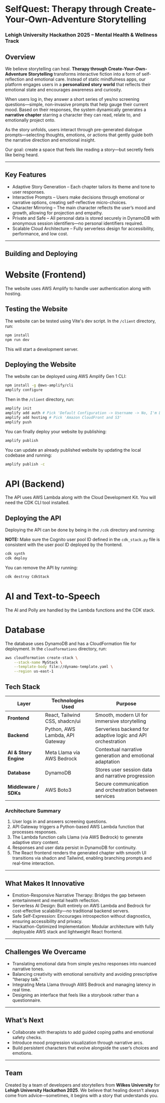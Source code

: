 # SelfQuest: Therapy through Create-Your-Own-Adventure Storytelling
### Lehigh University Hackathon 2025 – Mental Health & Wellness Track

## Overview
We believe storytelling can heal. **Therapy through Create-Your-Own-Adventure Storytelling** transforms interactive fiction into a form of self-reflection and emotional care.
Instead of static mindfulness apps, our platform engages users in a **personalized story world** that reflects their emotional state and encourages awareness and curiosity.

When users log in, they answer a short series of yes/no screening questions—simple, non-invasive prompts that help gauge their current mood. Based on their responses, the system dynamically generates a **narrative chapter** starring a character they can read, relate to, and emotionally project onto.

As the story unfolds, users interact through pre-generated dialogue prompts—selecting thoughts, emotions, or actions that gently guide both the narrative direction and emotional insight.

Our goal: create a space that feels like reading a story—but secretly feels like being heard.

---

## Key Features
- Adaptive Story Generation – Each chapter tailors its theme and tone to user responses.
- Interactive Prompts – Users make decisions through emotional or narrative options, creating self-reflective micro-choices.
- Character Mirroring – The main character reflects the user’s mood and growth, allowing for projection and empathy.
- Private and Safe – All personal data is stored securely in DynamoDB with anonymous session identifiers—no personal identifiers required.
- Scalable Cloud Architecture – Fully serverless design for accessibility, performance, and low cost.

---

## Building and Deploying

# Website (Frontend)

The website uses AWS Amplify to handle user authentication along with hosting.

## Testing the Website

The website can be tested using Vite's dev script. In the `/client` directory, run:
```bash
npm install
npm run dev
```

This will start a development server.

## Deploying the Website

The website can be deployed using AWS Amplify Gen 1 CLI:
```bash
npm install -g @aws-amplify/cli
amplify configure
```

Then in the `/client` directory, run:
```bash
amplify init
amplify add auth # Pick 'Default Configuration -> Username -> No, I'm Done'
amplify add hosting # Pick 'Amazon CloudFront and S3'
amplify push
```

You can finally deploy your website by publishing:
```bash
amplify publish
```

You can update an already published website by updating the local codebase and running:
```bash
amplify publish -c
```

# API (Backend)

The API uses AWS Lambda along with the Cloud Development Kit. You will need the CDK CLI tool installed.

## Deploying the API

Deploying the API can be done by being in the `/cdk` directory and running:

**NOTE:** Make sure the Cognito user pool ID defined in the `cdk_stack.py` file is consistent with the user pool ID deployed by the frontend.
```bash
cdk synth
cdk deploy
```

You can remove the API by running:
```bash
cdk destroy CdkStack
```

# AI and Text-to-Speech

The AI and Polly are handled by the Lambda functions and the CDK stack.

# Database

The database uses DynamoDB and has a CloudFormation file for deployment. In the `cloudformations` directory, run:
```bash
aws cloudformation create-stack \
    --stack-name MyStack \
    --template-body file://dynamo-template.yaml \
    --region us-east-1
```

## Tech Stack

| Layer | Technologies Used | Purpose |
|-------|-------------------|----------|
| **Frontend** | React, Tailwind CSS, shadcn/ui | Smooth, modern UI for immersive storytelling |
| **Backend** | Python, AWS Lambda, API Gateway | Serverless backend for adaptive logic and API orchestration |
| **AI & Story Engine** | Meta Llama via AWS Bedrock | Contextual narrative generation and emotional adaptation |
| **Database** | DynamoDB | Stores user session data and narrative progression |
| **Middleware / SDKs** | AWS Boto3 | Secure communication and orchestration between services |

### Architecture Summary
1. User logs in and answers screening questions.
2. API Gateway triggers a Python-based AWS Lambda function that processes responses.
3. The Lambda function calls Llama (via AWS Bedrock) to generate adaptive story content.
4. Responses and user data persist in DynamoDB for continuity.
5. The React frontend renders the generated chapter with smooth UI transitions via shadcn and Tailwind, enabling branching prompts and real-time interaction.

---

## What Makes It Innovative
- Emotion-Responsive Narrative Therapy: Bridges the gap between entertainment and mental health reflection.
- Serverless AI Design: Built entirely on AWS Lambda and Bedrock for cost-effective scalability—no traditional backend servers.
- Safe Self-Expression: Encourages introspection without diagnostics, ensuring accessibility and privacy.
- Hackathon-Optimized Implementation: Modular architecture with fully deployable AWS stack and lightweight React frontend.

---

## Challenges We Overcame
- Translating emotional data from simple yes/no responses into nuanced narrative tones.
- Balancing creativity with emotional sensitivity and avoiding prescriptive “therapy talk.”
- Integrating Meta Llama through AWS Bedrock and managing latency in real time.
- Designing an interface that feels like a storybook rather than a questionnaire.

---

## What’s Next
- Collaborate with therapists to add guided coping paths and emotional safety checks.
- Introduce mood progression visualization through narrative arcs.
- Build persistent characters that evolve alongside the user’s choices and emotions.

---

## Team
Created by a team of developers and storytellers from **Wilkes University** for **Lehigh University Hackathon 2025**.
We believe that healing doesn’t always come from advice—sometimes, it begins with a story that understands you.
